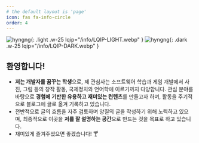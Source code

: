 ```yaml
---
# the default layout is 'page'
icon: fas fa-info-circle
order: 4
---
```


![hyngng](/info/hyngng-light.webp){: .light .w-25 lqip="/info/LQIP-LIGHT.webp" }
![hyngng](/info/hyngng-dark.webp){: .dark .w-25 lqip="/info/LQIP-DARK.webp" }

## **환영합니다!**

- **저는 개발자를 꿈꾸는 학생**으로, 제 관심사는 소프트웨어 학습과 게임 개발에서 사진, 그림 등의 창작 활동, 국제정치와 언어학에 이르기까지 다양합니다. 관심 분야를 바탕으로 **경험에 기반한 유용하고 재미있는 컨텐츠**를 만들고자 하며, 활동을 주기적으로 블로그에 글로 옮겨 기록하고 있습니다.
- 전반적으로 글의 흐름을 자주 검토하며 양질의 글을 작성하기 위해 노력하고 있으며, 최종적으로 이곳을 **저를 잘 설명하는 공간**으로 만드는 것을 목표로 하고 있습니다.
- 재미있게 즐겨주셨으면 좋겠습니다! 🍸
